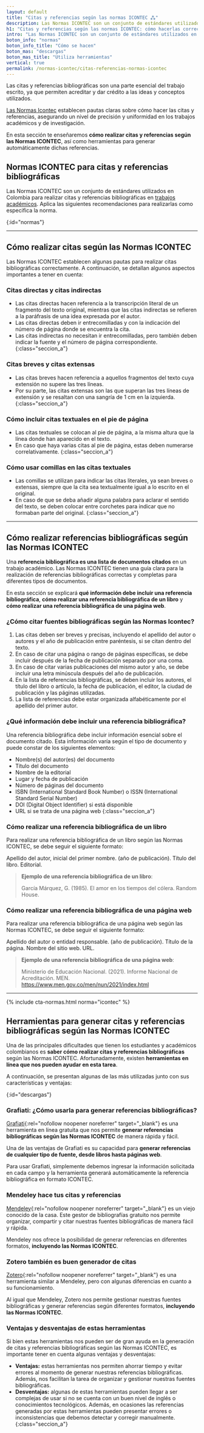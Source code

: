 ```yaml
---
layout: default
title: "Citas y referencias según las normas ICONTEC ⁂"
description: Las Normas ICONTEC son un conjunto de estándares utilizados en Colombia para citas y referencias bibliográficas. ¿Sabes cómo hacerlas correctamente?
h1: "Citas y referencias según las normas ICONTEC: cómo hacerlas correctamente"
intro: "Las Normas ICONTEC son un conjunto de estándares utilizados en Colombia para citas y referencias bibliográficas. ¿Sabes cómo hacerlas correctamente?"
boton_info: "normas"
boton_info_title: "Cómo se hacen"
boton_mas: "descargas"
boton_mas_title: "Utiliza herramientas"
vertical: true
permalink: /normas-icontec/citas-referencias-normas-icontec
---
```

Las citas y referencias bibliográficas son una parte esencial del trabajo escrito, ya que permiten acreditar y dar crédito a las ideas y conceptos utilizados.

[Las Normas Icontec]({{'normas-icontec'|relative_url}} "Normas Icontec") establecen pautas claras sobre cómo hacer las citas y referencias, asegurando un nivel de precisión y uniformidad en los trabajos académicos y de investigación.

En esta sección te enseñaremos **cómo realizar citas y referencias según las Normas ICONTEC**, así como herramientas para generar automáticamente dichas referencias.

## Normas ICONTEC para citas y referencias bibliográficas

Las Normas ICONTEC son un conjunto de estándares utilizados en Colombia para realizar citas y referencias bibliográficas en [trabajos académicos](/). Aplica las siguientes recomendaciones para realizarlas como especifica la norma.
<!-- Anclaje para que la barra fijada no cubra el siguiente subtítulo -->
{:id="normas"}

----

## Cómo realizar citas según las Normas ICONTEC

Las Normas ICONTEC establecen algunas pautas para realizar citas bibliográficas correctamente. A continuación, se detallan algunos aspectos importantes a tener en cuenta:

### Citas directas y citas indirectas

- Las citas directas hacen referencia a la transcripción literal de un fragmento del texto original, mientras que las citas indirectas se refieren a la paráfrasis de una idea expresada por el autor.
- Las citas directas deben ir entrecomilladas y con la indicación del número de página donde se encuentra la cita.
- Las citas indirectas no necesitan ir entrecomilladas, pero también deben indicar la fuente y el número de página correspondiente.
{:class="seccion_a"}

### Citas breves y citas extensas

- Las citas breves hacen referencia a aquellos fragmentos del texto cuya extensión no supere las tres líneas.
- Por su parte, las citas extensas son las que superan las tres líneas de extensión y se resaltan con una sangría de 1 cm en la izquierda.
{:class="seccion_a"}

### Cómo incluir citas textuales en el pie de página

- Las citas textuales se colocan al pie de página, a la misma altura que la línea donde han aparecido en el texto.
- En caso que haya varias citas al pie de página, estas deben numerarse correlativamente.
{:class="seccion_a"}

### Cómo usar comillas en las citas textuales

- Las comillas se utilizan para indicar las citas literales, ya sean breves o extensas, siempre que la cita sea textualmente igual a lo escrito en el original.
- En caso de que se deba añadir alguna palabra para aclarar el sentido del texto, se deben colocar entre corchetes para indicar que no formaban parte del original.
{:class="seccion_a"}

----

## Cómo realizar referencias bibliográficas según las Normas ICONTEC

Una **referencia bibliográfica es una lista de documentos citados** en un trabajo académico. Las Normas ICONTEC tienen una guía clara para la realización de referencias bibliográficas correctas y completas para diferentes tipos de documentos.

En esta sección se explicará **qué información debe incluir una referencia bibliográfica**, **cómo realizar una referencia bibliográfica de un libro** y **cómo realizar una referencia bibliográfica de una página web**.

### ¿Cómo citar fuentes bibliográficas según las Normas Icontec?

1. Las citas deben ser breves y precisas, incluyendo el apellido del autor o autores y el año de publicación entre paréntesis, si se citan dentro del texto.
2. En caso de citar una página o rango de páginas específicas, se debe incluir después de la fecha de publicación separado por una coma.
3. En caso de citar varias publicaciones del mismo autor y año, se debe incluir una letra minúscula después del año de publicación.
4. En la lista de referencias bibliográficas, se deben incluir los autores, el título del libro o artículo, la fecha de publicación, el editor, la ciudad de publicación y las páginas utilizadas.
5. La lista de referencias debe estar organizada alfabéticamente por el apellido del primer autor.

### ¿Qué información debe incluir una referencia bibliográfica?

Una referencia bibliográfica debe incluir información esencial sobre el documento citado. Esta información varía según el tipo de documento y puede constar de los siguientes elementos:

- Nombre(s) del autor(es) del documento
- Título del documento
- Nombre de la editorial
- Lugar y fecha de publicación
- Número de páginas del documento
- ISBN (International Standard Book Number) o ISSN (International Standard Serial Number)
- DOI (Digital Object Identifier) si está disponible
- URL si se trata de una página web
{:class="seccion_a"}

### Cómo realizar una referencia bibliográfica de un libro

Para realizar una referencia bibliográfica de un libro según las Normas ICONTEC, se debe seguir el siguiente formato:

Apellido del autor, inicial del primer nombre. (año de publicación). Título del libro. Editorial.

>**Ejemplo de una referencia bibliográfica de un libro**:
>
>García Márquez, G. (1985). El amor en los tiempos del cólera. Random House.

### Cómo realizar una referencia bibliográfica de una página web

Para realizar una referencia bibliográfica de una página web según las Normas ICONTEC, se debe seguir el siguiente formato:

Apellido del autor o entidad responsable. (año de publicación). Título de la página. Nombre del sitio web. URL.

>**Ejemplo de una referencia bibliográfica de una página web**:
>
>Ministerio de Educación Nacional. (2021). Informe Nacional de Acreditación. MEN. https://www.men.gov.co/men/nun/2021/index.html

----

{% include cta-normas.html norma="icontec" %}

## Herramientas para generar citas y referencias bibliográficas según las Normas ICONTEC

Una de las principales dificultades que tienen los estudiantes y académicos colombianos es **saber cómo realizar citas y referencias bibliográficas** según las Normas ICONTEC. Afortunadamente, existen **herramientas en línea que nos pueden ayudar en esta tarea**.

A continuación, se presentan algunas de las más utilizadas junto con sus características y ventajas:
<!-- Anclaje para que la barra fijada no cubra el siguiente subtítulo -->
{:id="descargas"}

### Grafiati: ¿Cómo usarla para generar referencias bibliográficas?

[Grafiati](https://www.grafiati.com/es/){:rel="nofollow noopener noreferrer" target="_blank"} es una herramienta en línea gratuita que nos permite **generar referencias bibliográficas según las Normas ICONTEC** de manera rápida y fácil.

Una de las ventajas de Grafiati es su capacidad para **generar referencias de cualquier tipo de fuente, desde libros hasta páginas web**.

Para usar Grafiati, simplemente debemos ingresar la información solicitada en cada campo y la herramienta generará automáticamente la referencia bibliográfica en formato ICONTEC.

### Mendeley hace tus citas y referencias

[Mendeley](https://www.mendeley.com/?interaction_required=true){:rel="nofollow noopener noreferrer" target="_blank"} es un viejo conocido de la casa. Este gestor de bibliografías gratuito nos permite organizar, compartir y citar nuestras fuentes bibliográficas de manera fácil y rápida.

Mendeley nos ofrece la posibilidad de generar referencias en diferentes formatos, **incluyendo las Normas ICONTEC**.

### Zotero también es buen generador de citas

[Zotero](https://www.zotero.org/){:rel="nofollow noopener noreferrer" target="_blank"} es una herramienta similar a Mendeley, pero con algunas diferencias en cuanto a su funcionamiento.

Al igual que Mendeley, Zotero nos permite gestionar nuestras fuentes bibliográficas y generar referencias según diferentes formatos, **incluyendo las Normas ICONTEC**.

### Ventajas y desventajas de estas herramientas

Si bien estas herramientas nos pueden ser de gran ayuda en la generación de citas y referencias bibliográficas según las Normas ICONTEC, es importante tener en cuenta algunas ventajas y desventajas:

- **Ventajas:** estas herramientas nos permiten ahorrar tiempo y evitar errores al momento de generar nuestras referencias bibliográficas. Además, nos facilitan la tarea de organizar y gestionar nuestras fuentes bibliográficas.
- **Desventajas:** algunas de estas herramientas pueden llegar a ser complejas de usar si no se cuenta con un buen nivel de inglés o conocimientos tecnológicos. Además, en ocasiones las referencias generadas por estas herramientas pueden presentar errores o inconsistencias que debemos detectar y corregir manualmente.
{:class="seccion_a"}
